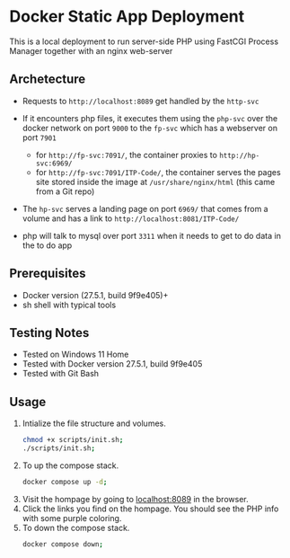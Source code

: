 # Docker Static App Deployment
This is a local deployment to run server-side PHP using FastCGI Process Manager together with an nginx web-server

## Archetecture

- Requests to `http://localhost:8089` get handled by the `http-svc` 
- If it encounters php files, it executes them using the `php-svc` over the docker network on port `9000`
to the `fp-svc` which has a webserver on port `7901` 
    - for `http://fp-svc:7091/`, the container proxies to `http://hp-svc:6969/`
    - for `http://fp-svc:7091/ITP-Code/`, the container serves the pages site stored inside the image at `/usr/share/nginx/html` (this came from a Git repo)
- The `hp-svc` serves a landing page on port `6969/` that comes from a volume and has a link to `http://localhost:8081/ITP-Code/`

- php will talk to mysql over port `3311` when it needs to get to do data in the to do app

## Prerequisites
- Docker version (27.5.1, build 9f9e405)+
- sh shell with typical tools
## Testing Notes
- Tested on Windows 11 Home
- Tested with Docker version 27.5.1, build 9f9e405
- Tested with Git Bash

## Usage 
1. Intialize the file structure and volumes.
    ```bash
    chmod +x scripts/init.sh;
    ./scripts/init.sh;
    ```
2. To up the compose stack.
    ```bash
   docker compose up -d;
    ```
3. Visit the hompage by going to [localhost:8089](http://localhost:8089) in the browser.
4. Click the links you find on the hompage. 
You should see the PHP info with some purple coloring.
5. To down the compose stack.
    ```bash
    docker compose down;
    ```